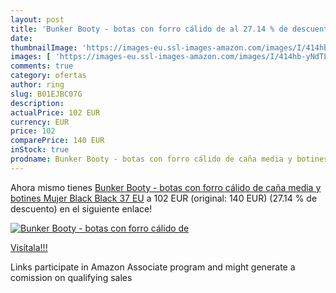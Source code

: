 ```yaml
---
layout: post
title: 'Bunker Booty - botas con forro cálido de al 27.14 % de descuento'
date: 
thumbnailImage: 'https://images-eu.ssl-images-amazon.com/images/I/414hb-yNdTL._SL200_.jpg'
images: [ 'https://images-eu.ssl-images-amazon.com/images/I/414hb-yNdTL._SL200_.jpg' ]
comments: true
category: ofertas
author: ring
slug: B01EJBC07G
description:
actualPrice: 102 EUR
currency: EUR
price: 102
comparePrice: 140 EUR
inStock: true
prodname: Bunker Booty - botas con forro cálido de caña media y botines Mujer  Black  Black   37 EU
---
```


Ahora mismo tienes [Bunker Booty - botas con forro cálido de caña media y botines Mujer  Black  Black   37 EU](https://www.amazon.es/dp/B01EJBC07G/?tag=tolees-21) a 102 EUR (original: 140 EUR) (27.14 %  de descuento) en el siguiente enlace!

[![Bunker Booty - botas con forro cálido de](https://images-eu.ssl-images-amazon.com/images/I/414hb-yNdTL._SL200_.jpg)](https://www.amazon.es/dp/B01EJBC07G/?tag=tolees-21)

[Visítala!!!](https://www.amazon.es/dp/B01EJBC07G/?tag=tolees-21)

Links participate in Amazon Associate program and might generate a comission on qualifying sales
